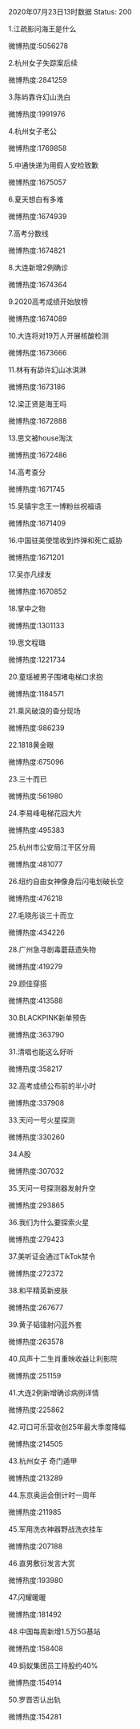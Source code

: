 2020年07月23日13时数据
Status: 200

1.江疏影问海王是什么

微博热度:5056278

2.杭州女子失踪案后续

微博热度:2841259

3.陈屿靠许幻山洗白

微博热度:1991976

4.杭州女子老公

微博热度:1769858

5.中通快递为用假人安检致歉

微博热度:1675057

6.夏天想白有多难

微博热度:1674939

7.高考分数线

微博热度:1674821

8.大连新增2例确诊

微博热度:1674364

9.2020高考成绩开始放榜

微博热度:1674089

10.大连将对19万人开展核酸检测

微博热度:1673666

11.林有有舔许幻山冰淇淋

微博热度:1673186

12.梁正贤是海王吗

微博热度:1672888

13.思文被house淘汰

微博热度:1672486

14.高考查分

微博热度:1671745

15.吴镇宇念王一博粉丝祝福语

微博热度:1671409

16.中国驻美使馆收到炸弹和死亡威胁

微博热度:1671201

17.吴亦凡绿发

微博热度:1670852

18.掌中之物

微博热度:1301133

19.思文程璐

微博热度:1221734

20.童瑶被男子围堵电梯口求抱

微博热度:1184571

21.乘风破浪的查分现场

微博热度:986239

22.1818黄金眼

微博热度:675096

23.三十而已

微博热度:561980

24.李易峰电梯花园大片

微博热度:495383

25.杭州市公安局江干区分局

微博热度:481077

26.纽约自由女神像身后闪电划破长空

微博热度:476218

27.毛晓彤谈三十而立

微博热度:434226

28.广州急寻剧毒蘑菇遗失物

微博热度:419279

29.顾佳穿搭

微博热度:413588

30.BLACKPINK新单预告

微博热度:363790

31.清唱也能这么好听

微博热度:358217

32.高考成绩公布前的半小时

微博热度:337908

33.天问一号火星探测

微博热度:330260

34.A股

微博热度:307032

35.天问一号探测器发射升空

微博热度:293865

36.我们为什么要探索火星

微博热度:279423

37.美听证会通过TikTok禁令

微博热度:272372

38.和平精英新皮肤

微博热度:267677

39.黄子韬镭射闪蓝外套

微博热度:263578

40.风声十二生肖重映收益让利影院

微博热度:251159

41.大连2例新增确诊病例详情

微博热度:225862

42.可口可乐营收创25年最大季度降幅

微博热度:214505

43.杭州女子 奇门遁甲

微博热度:213289

44.东京奥运会倒计时一周年

微博热度:211985

45.军用洗衣神器野战洗衣挂车

微博热度:207188

46.直男敷衍发言大赏

微博热度:193980

47.闪耀暖暖

微博热度:181492

48.中国每周新增1.5万5G基站

微博热度:158408

49.蚂蚁集团员工持股约40%

微博热度:154914

50.罗晋否认出轨

微博热度:154281

